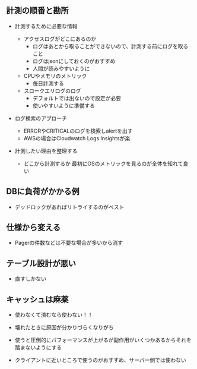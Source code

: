 ## 計測の順番と勘所

- 計測するために必要な情報
  - アクセスログがどこにあるのか
  	- ログはあとから取ることができないので、計測する前にログを取ること
  	- ログはjsonにしておくのがおすすめ
  	- 人間が読みやすいように
  - CPUやメモリのメトリック
    - 毎日計測する
  - スロークエリログのログ
    - デフォルトでは出ないので設定が必要
    - 使いやすいように準備する

- ログ検索のアプローチ
  - ERRORやCRITICALのログを検索しalertを出す
  - AWSの場合はCloudwatch Logs Insightsが楽

- 計測したい理由を整理する
  - どこから計測するか
  	最初にOSのメトリックを見るのが全体を知れて良い

## DBに負荷がかかる例
- デッドロックがあればリトライするのがベスト

## 仕様から変える
- Pagerの件数などは不要な場合が多いから消す

## テーブル設計が悪い
- 直すしかない

## キャッシュは麻薬
- 使わなくて済むなら使わない！！

- 壊れたときに原因が分かりづらくなりがち

- 使うと圧倒的にパフォーマンスが上がるが副作用がいくつかあるからそれを踏まないようにする

- クライアントに近いところで使うのがおすすめ、サーバー側では使わない

